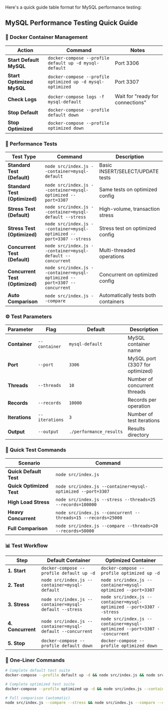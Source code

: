 Here's a quick guide table format for MySQL performance testing:

## MySQL Performance Testing Quick Guide

### 🐳 Docker Container Management

| Action | Command | Notes |
|--------|---------|-------|
| **Start Default MySQL** | `docker-compose --profile default up -d mysql-default` | Port 3306 |
| **Start Optimized MySQL** | `docker-compose --profile optimized up -d mysql-optimized` | Port 3307 |
| **Check Logs** | `docker-compose logs -f mysql-default` | Wait for "ready for connections" |
| **Stop Default** | `docker-compose --profile default down` | |
| **Stop Optimized** | `docker-compose --profile optimized down` | |

### 🧪 Performance Tests

| Test Type | Command | Description |
|-----------|---------|-------------|
| **Standard Test (Default)** | `node src/index.js --container=mysql-default` | Basic INSERT/SELECT/UPDATE tests |
| **Standard Test (Optimized)** | `node src/index.js --container=mysql-optimized --port=3307` | Same tests on optimized config |
| **Stress Test (Default)** | `node src/index.js --container=mysql-default --stress` | High-volume, transaction stress |
| **Stress Test (Optimized)** | `node src/index.js --container=mysql-optimized --port=3307 --stress` | Stress test on optimized config |
| **Concurrent Test (Default)** | `node src/index.js --container=mysql-default --concurrent` | Multi-threaded operations |
| **Concurrent Test (Optimized)** | `node src/index.js --container=mysql-optimized --port=3307 --concurrent` | Concurrent on optimized config |
| **Auto Comparison** | `node src/index.js --compare` | Automatically tests both containers |

### ⚙️ Test Parameters

| Parameter | Flag | Default | Description |
|-----------|------|---------|-------------|
| **Container** | `--container` | `mysql-default` | MySQL container name |
| **Port** | `--port` | `3306` | MySQL port (3307 for optimized) |
| **Threads** | `--threads` | `10` | Number of concurrent threads |
| **Records** | `--records` | `10000` | Records per operation |
| **Iterations** | `--iterations` | `3` | Number of test iterations |
| **Output** | `--output` | `./performance_results` | Results directory |

### 🚀 Quick Test Commands

| Scenario | Command |
|----------|---------|
| **Quick Default Test** | `node src/index.js` |
| **Quick Optimized Test** | `node src/index.js --container=mysql-optimized --port=3307` |
| **High Load Stress** | `node src/index.js --stress --threads=25 --records=100000` |
| **Heavy Concurrent** | `node src/index.js --concurrent --threads=15 --records=25000` |
| **Full Comparison** | `node src/index.js --compare --threads=20 --records=50000` |

### 📊 Test Workflow

| Step | Default Container | Optimized Container |
|------|------------------|-------------------|
| **1. Start** | `docker-compose --profile default up -d` | `docker-compose --profile optimized up -d` |
| **2. Test** | `node src/index.js --container=mysql-default` | `node src/index.js --container=mysql-optimized --port=3307` |
| **3. Stress** | `node src/index.js --container=mysql-default --stress` | `node src/index.js --container=mysql-optimized --port=3307 --stress` |
| **4. Concurrent** | `node src/index.js --container=mysql-default --concurrent` | `node src/index.js --container=mysql-optimized --port=3307 --concurrent` |
| **5. Stop** | `docker-compose --profile default down` | `docker-compose --profile optimized down` |

### 🎯 One-Liner Commands

```bash
# Complete default test suite
docker-compose --profile default up -d && node src/index.js && node src/index.js --stress && node src/index.js --concurrent && docker-compose --profile default down

# Complete optimized test suite  
docker-compose --profile optimized up -d && node src/index.js --container=mysql-optimized --port=3307 && node src/index.js --container=mysql-optimized --port=3307 --stress && node src/index.js --container=mysql-optimized --port=3307 --concurrent && docker-compose --profile optimized down

# Full comparison (automatic)
node src/index.js --compare --stress && node src/index.js --compare --concurrent
```
